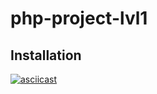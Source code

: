 # php-project-lvl1

## Installation

[![asciicast](https://asciinema.org/a/254620.svg)](https://asciinema.org/a/254620)
